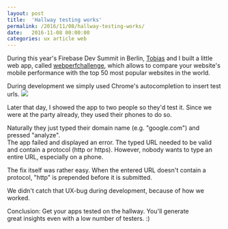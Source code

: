 ```yaml
---
layout: post
title:  'Hallway testing works'
permalink: /2016/11/08/hallway-testing-works/
date:   2016-11-08 00:00:00
categories: ux article web
---
```


During this year's Firebase Dev Summit in Berlin, [Tobias](https://twitter.com/tobiasbales "https://twitter.com/tobiasbales") and I built a little web app, called [webperfchallenge](https://webperfchallenge.com/ "https://webperfchallenge.com/"), which allows to compare your website's mobile performance with the top 50 most popular websites in the world.  

During development we simply used Chrome's autocompletion to insert test urls.
![](https://image.jimcdn.com/app/cms/image/transf/dimension=462x1024:format=png/path/se42d1516dcb4082b/image/i62270ef81557ac8e/version/1478626142/image.png)

Later that day, I showed the app to two people so they'd test it. Since we were at the party already, they used their phones to do so.  

Naturally they just typed their domain name (e.g. "google.com") and pressed "analyze".  
The app failed and displayed an error. The typed URL needed to be valid and contain a protocol (http or https). However, nobody wants to type an entire URL, especially on a phone.  

The fix itself was rather easy. When the entered URL doesn't contain a protocol, "http" is prepended before it is submitted.  

We didn't catch that UX-bug during development, because of how we worked.  

Conclusion: Get your apps tested on the hallway. You'll generate great insights even with a low number of testers. :)
